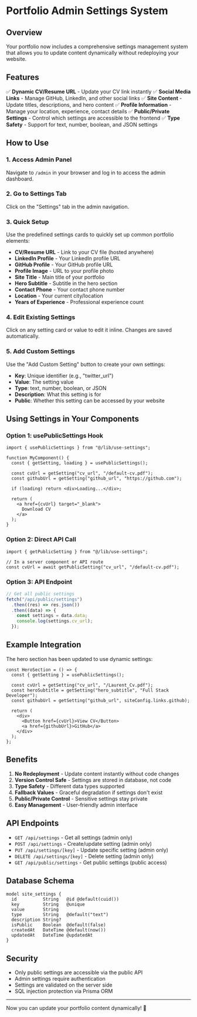 # Portfolio Admin Settings System

## Overview

Your portfolio now includes a comprehensive settings management system that allows you to update content dynamically without redeploying your website.

## Features

✅ **Dynamic CV/Resume URL** - Update your CV link instantly
✅ **Social Media Links** - Manage GitHub, LinkedIn, and other social links
✅ **Site Content** - Update titles, descriptions, and hero content
✅ **Profile Information** - Manage your location, experience, contact details
✅ **Public/Private Settings** - Control which settings are accessible to the frontend
✅ **Type Safety** - Support for text, number, boolean, and JSON settings

## How to Use

### 1. Access Admin Panel

Navigate to `/admin` in your browser and log in to access the admin dashboard.

### 2. Go to Settings Tab

Click on the "Settings" tab in the admin navigation.

### 3. Quick Setup

Use the predefined settings cards to quickly set up common portfolio elements:

- **CV/Resume URL** - Link to your CV file (hosted anywhere)
- **LinkedIn Profile** - Your LinkedIn profile URL
- **GitHub Profile** - Your GitHub profile URL
- **Profile Image** - URL to your profile photo
- **Site Title** - Main title of your portfolio
- **Hero Subtitle** - Subtitle in the hero section
- **Contact Phone** - Your contact phone number
- **Location** - Your current city/location
- **Years of Experience** - Professional experience count

### 4. Edit Existing Settings

Click on any setting card or value to edit it inline. Changes are saved automatically.

### 5. Add Custom Settings

Use the "Add Custom Setting" button to create your own settings:

- **Key**: Unique identifier (e.g., "twitter_url")
- **Value**: The setting value
- **Type**: text, number, boolean, or JSON
- **Description**: What this setting is for
- **Public**: Whether this setting can be accessed by your website

## Using Settings in Your Components

### Option 1: usePublicSettings Hook

```tsx
import { usePublicSettings } from "@/lib/use-settings";

function MyComponent() {
  const { getSetting, loading } = usePublicSettings();

  const cvUrl = getSetting("cv_url", "/default-cv.pdf");
  const githubUrl = getSetting("github_url", "https://github.com");

  if (loading) return <div>Loading...</div>;

  return (
    <a href={cvUrl} target="_blank">
      Download CV
    </a>
  );
}
```

### Option 2: Direct API Call

```tsx
import { getPublicSetting } from "@/lib/use-settings";

// In a server component or API route
const cvUrl = await getPublicSetting("cv_url", "/default-cv.pdf");
```

### Option 3: API Endpoint

```javascript
// Get all public settings
fetch("/api/public/settings")
  .then((res) => res.json())
  .then((data) => {
    const settings = data.data;
    console.log(settings.cv_url);
  });
```

## Example Integration

The hero section has been updated to use dynamic settings:

```tsx
const HeroSection = () => {
  const { getSetting } = usePublicSettings();

  const cvUrl = getSetting("cv_url", "/Laurent_Cv.pdf");
  const heroSubtitle = getSetting("hero_subtitle", "Full Stack Developer");
  const githubUrl = getSetting("github_url", siteConfig.links.github);

  return (
    <div>
      <Button href={cvUrl}>View CV</Button>
      <a href={githubUrl}>GitHub</a>
    </div>
  );
};
```

## Benefits

1. **No Redeployment** - Update content instantly without code changes
2. **Version Control Safe** - Settings are stored in database, not code
3. **Type Safety** - Different data types supported
4. **Fallback Values** - Graceful degradation if settings don't exist
5. **Public/Private Control** - Sensitive settings stay private
6. **Easy Management** - User-friendly admin interface

## API Endpoints

- `GET /api/settings` - Get all settings (admin only)
- `POST /api/settings` - Create/update setting (admin only)
- `PUT /api/settings/[key]` - Update specific setting (admin only)
- `DELETE /api/settings/[key]` - Delete setting (admin only)
- `GET /api/public/settings` - Get public settings (public access)

## Database Schema

```prisma
model site_settings {
  id          String   @id @default(cuid())
  key         String   @unique
  value       String
  type        String   @default("text")
  description String?
  isPublic    Boolean  @default(false)
  createdAt   DateTime @default(now())
  updatedAt   DateTime @updatedAt
}
```

## Security

- Only public settings are accessible via the public API
- Admin settings require authentication
- Settings are validated on the server side
- SQL injection protection via Prisma ORM

---

Now you can update your portfolio content dynamically! 🚀
